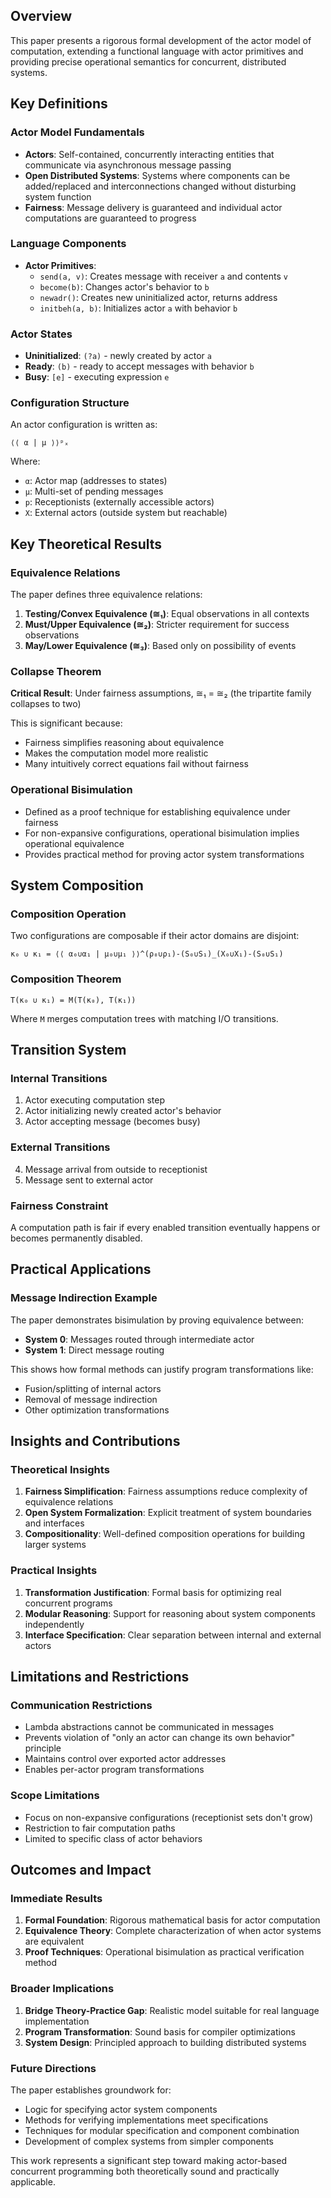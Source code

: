 ## Overview
This paper presents a rigorous formal development of the actor model of computation, extending a functional language with actor primitives and providing precise operational semantics for concurrent, distributed systems.

## Key Definitions

### Actor Model Fundamentals
- **Actors**: Self-contained, concurrently interacting entities that communicate via asynchronous message passing
- **Open Distributed Systems**: Systems where components can be added/replaced and interconnections changed without disturbing system function
- **Fairness**: Message delivery is guaranteed and individual actor computations are guaranteed to progress

### Language Components
- **Actor Primitives**:
  - `send(a, v)`: Creates message with receiver `a` and contents `v`
  - `become(b)`: Changes actor's behavior to `b`
  - `newadr()`: Creates new uninitialized actor, returns address
  - `initbeh(a, b)`: Initializes actor `a` with behavior `b`

### Actor States
- **Uninitialized**: `(?a)` - newly created by actor `a`
- **Ready**: `(b)` - ready to accept messages with behavior `b`
- **Busy**: `[e]` - executing expression `e`

### Configuration Structure
An actor configuration is written as:
```
⟨⟨ α | μ ⟩⟩ᵖₓ
```
Where:
- `α`: Actor map (addresses to states)
- `μ`: Multi-set of pending messages
- `p`: Receptionists (externally accessible actors)
- `X`: External actors (outside system but reachable)

## Key Theoretical Results

### Equivalence Relations
The paper defines three equivalence relations:
1. **Testing/Convex Equivalence (≅₁)**: Equal observations in all contexts
2. **Must/Upper Equivalence (≅₂)**: Stricter requirement for success observations
3. **May/Lower Equivalence (≅₃)**: Based only on possibility of events

### Collapse Theorem
**Critical Result**: Under fairness assumptions, ≅₁ = ≅₂ (the tripartite family collapses to two)

This is significant because:
- Fairness simplifies reasoning about equivalence
- Makes the computation model more realistic
- Many intuitively correct equations fail without fairness

### Operational Bisimulation
- Defined as a proof technique for establishing equivalence under fairness
- For non-expansive configurations, operational bisimulation implies operational equivalence
- Provides practical method for proving actor system transformations

## System Composition

### Composition Operation
Two configurations are composable if their actor domains are disjoint:
```
κ₀ ∪ κ₁ = ⟨⟨ α₀∪α₁ | μ₀∪μ₁ ⟩⟩^(ρ₀∪ρ₁)-(S₀∪S₁)_(X₀∪X₁)-(S₀∪S₁)
```

### Composition Theorem
```
T(κ₀ ∪ κ₁) = M(T(κ₀), T(κ₁))
```
Where `M` merges computation trees with matching I/O transitions.

## Transition System

### Internal Transitions
1. Actor executing computation step
2. Actor initializing newly created actor's behavior  
3. Actor accepting message (becomes busy)

### External Transitions
4. Message arrival from outside to receptionist
5. Message sent to external actor

### Fairness Constraint
A computation path is fair if every enabled transition eventually happens or becomes permanently disabled.

## Practical Applications

### Message Indirection Example
The paper demonstrates bisimulation by proving equivalence between:
- **System 0**: Messages routed through intermediate actor
- **System 1**: Direct message routing

This shows how formal methods can justify program transformations like:
- Fusion/splitting of internal actors
- Removal of message indirection
- Other optimization transformations

## Insights and Contributions

### Theoretical Insights
1. **Fairness Simplification**: Fairness assumptions reduce complexity of equivalence relations
2. **Open System Formalization**: Explicit treatment of system boundaries and interfaces
3. **Compositionality**: Well-defined composition operations for building larger systems

### Practical Insights
1. **Transformation Justification**: Formal basis for optimizing real concurrent programs
2. **Modular Reasoning**: Support for reasoning about system components independently
3. **Interface Specification**: Clear separation between internal and external actors

## Limitations and Restrictions

### Communication Restrictions
- Lambda abstractions cannot be communicated in messages
- Prevents violation of "only an actor can change its own behavior" principle
- Maintains control over exported actor addresses
- Enables per-actor program transformations

### Scope Limitations
- Focus on non-expansive configurations (receptionist sets don't grow)
- Restriction to fair computation paths
- Limited to specific class of actor behaviors

## Outcomes and Impact

### Immediate Results
1. **Formal Foundation**: Rigorous mathematical basis for actor computation
2. **Equivalence Theory**: Complete characterization of when actor systems are equivalent
3. **Proof Techniques**: Operational bisimulation as practical verification method

### Broader Implications
1. **Bridge Theory-Practice Gap**: Realistic model suitable for real language implementation
2. **Program Transformation**: Sound basis for compiler optimizations
3. **System Design**: Principled approach to building distributed systems

### Future Directions
The paper establishes groundwork for:
- Logic for specifying actor system components
- Methods for verifying implementations meet specifications
- Techniques for modular specification and component combination
- Development of complex systems from simpler components

This work represents a significant step toward making actor-based concurrent programming both theoretically sound and practically applicable.